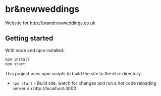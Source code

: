 # br&newweddings

Website for http://brandnewweddings.co.uk

## Getting started

With node and npm installed:

```sh
npm install
npm start
```

This project uses npm scripts to build the site to the `dist` directory.

- `npm start` - Build site, watch for changes and run a hot code reloading server on http://localhost:3000
